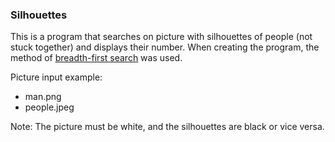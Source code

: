 ### Silhouettes ###

This is a program that searches on picture with silhouettes of people (not stuck together) 
and displays their number. When creating the program, the method of 
[breadth-first search](https://en.wikipedia.org/wiki/Breadth-first_search) was used.

Picture input example:
* man.png
* people.jpeg

Note: The picture must be white, and the silhouettes are black or vice versa.
